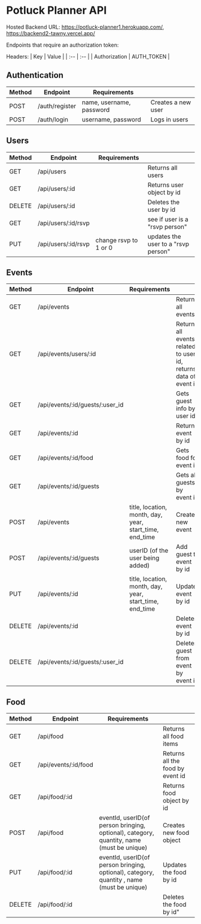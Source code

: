 # Potluck Planner API

Hosted Backend URL: https://potluck-planner1.herokuapp.com/, https://backend2-tawny.vercel.app/

Endpoints that require an authorization token:

Headers:
| Key | Value |
| :-- | :-- |
| Authorization | AUTH_TOKEN |

## Authentication

| Method | Endpoint       | Requirements             |                    |
| ------ | -------------- | ------------------------ | ------------------ |
| POST   | /auth/register | name, username, password | Creates a new user |
| POST   | /auth/login    | username, password       | Logs in users      |

## Users

| Method | Endpoint            | Requirements          |                                     |
| ------ | ------------------- | --------------------- | ----------------------------------- |
| GET    | /api/users          |                       | Returns all users                   |
| GET    | /api/users/:id      |                       | Returns user object by id           |
| DELETE | /api/users/:id      |                       | Deletes the user by id              |
| GET    | /api/users/:id/rsvp |                       | see if user is a "rsvp person"      |
| PUT | /api/users/:id/rsvp | change rsvp to 1 or 0 | updates the user to a "rsvp person" |


## Events

| Method | Endpoint                        | Requirements                                            |                                                                 |
| ------ | ------------------------------- | ------------------------------------------------------- | --------------------------------------------------------------- |
| GET    | /api/events                     |                                                         | Returns all events                                              |
| GET    | /api/events/users/:id           |                                                         | Returns all events related to user id, returns data of event id |
| GET    | /api/events/:id/guests/:user_id |                                                         | Gets guest info by user id                                       |
| GET    | /api/events/:id                 |                                                         | Returns event by id                                             |
| GET    | /api/events/:id/food            |                                                         | Gets food for event id                                          |
| GET    | /api/events/:id/guests          |                                                         | Gets all guests by event id                                     |
| POST   | /api/events                     | title, location, month, day, year, start_time, end_time | Creates new event                                               |
| POST   | /api/events/:id/guests          | userID (of the user being added)                        | Add guest to event by id                                        |
| PUT    | /api/events/:id                 | title, location, month, day, year, start_time, end_time | Updates event by id                                             |
| DELETE | /api/events/:id                 |                                                         | Deletes event by id                                             |
| DELETE | /api/events/:id/guests/:user_id |                                                         | Deletes guest from event by event id                            |

## Food

| Method | Endpoint             | Requirements                                                                              |                                  |
| ------ | -------------------- | ----------------------------------------------------------------------------------------- | -------------------------------- |
| GET    | /api/food            |                                                                                           | Returns all food items           |
| GET    | /api/events/:id/food |                                                                                           | Returns all the food by event id |
| GET    | /api/food/:id        |                                                                                           | Returns food object by id        |
| POST   | /api/food            | eventId, userID(of person bringing, optional), category, quantity, name (must be unique)  | Creates new food object          |
| PUT    | /api/food/:id        | eventId, userID(of person bringing, optional), category, quantity , name (must be unique) | Updates the food by id           |
| DELETE | /api/food/:id        |                                                                                           | Deletes the food by id"          |
